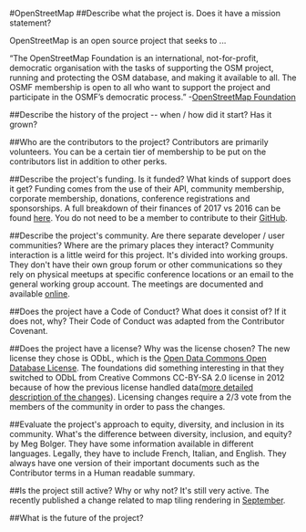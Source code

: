 #OpenStreetMap
##Describe what the project is. Does it have a mission statement?

OpenStreetMap is an open source project that seeks to ...

“The OpenStreetMap Foundation is an international, not-for-profit, democratic organisation with the tasks of supporting the OSM project, running and protecting the OSM database, and making it available to all. The OSMF membership is open to all who want to support the project and participate in the OSMF’s democratic process.” -[OpenStreetMap Foundation](https://wiki.osmfoundation.org/wiki/Mission_Statement)

##Describe the history of the project -- when / how did it start? Has it grown?


##Who are the contributors to the project?
Contributors are primarily volunteers. You can be a certain tier of membership to be put on the contributors list in addition to other perks. 


##Describe the project's funding. Is it funded? What kinds of support does it get?
Funding comes from the use of their API, community membership, corporate membership, donations, conference registrations and sponsorships. A full breakdown of their finances of 2017 vs 2016 can be found [here](https://wiki.osmfoundation.org/w/images/7/7d/Financial_Statement_2017.pdf). You do not need to be a member to contribute to their [GitHub](https://github.com/openstreetmap). 

##Describe the project's community. Are there separate developer / user communities? Where are the primary places they interact?
Community interaction is a little weird for this project. It's divided into working groups. They don't have their own group forum or other communications so they rely on physical meetups at specific conference locations or an email to the general working group account. The meetings are documented and available [online](https://wiki.osmfoundation.org/wiki/Working_Group_Minutes).

##Does the project have a Code of Conduct? What does it consist of? If it does not, why?
Their Code of Conduct was adapted from the Contributor Covenant. 

##Does the project have a license? Why was the license chosen?
The new license they chose is ODbL, which is the [Open Data Commons Open Database License](https://opendatacommons.org/licenses/odbl/). The foundations did something interesting in that they switched to ODbL from Creative Commons CC-BY-SA 2.0 license in 2012 because of how the previous license handled data([more detailed description of the changes](https://wiki.osmfoundation.org/wiki/Licence_and_Legal_FAQ/Why_CC_BY-SA_is_Unsuitable)). Licensing changes require a 2/3 vote from the members of the community in order to pass the changes.

##Evaluate the project's approach to equity, diversity, and inclusion in its community. What's the difference between diversity, inclusion, and equity? by Meg Bolger.
They have some information available in different languages. Legally, they have to include French, Italian, and English. They always have one version of their important documents such as the Contributor terms in a Human readable summary.

##Is the project still active? Why or why not?
It's still very active. The recently published a change related to map tiling rendering in [September](https://blog.openstreetmap.org/2018/09/05/new-render-server-usa/).

##What is the future of the project?
